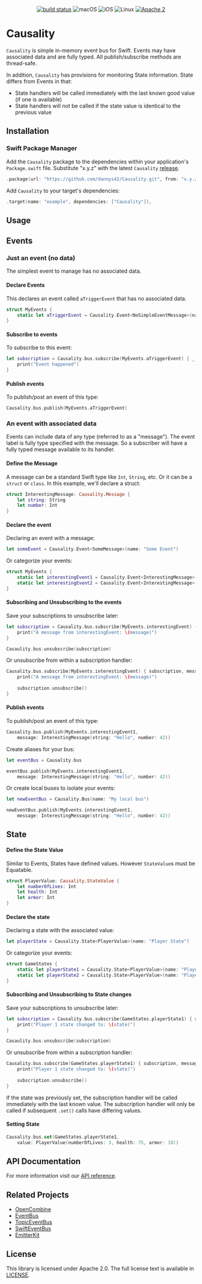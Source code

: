 <p align="center">
<a href="https://github.com/dannys42/Causality/actions?query=workflow%3ASwift"><img src="https://github.com/dannys42/Causality/workflows/Swift/badge.svg" alt="build status"></a>
<img src="https://img.shields.io/badge/os-macOS-green.svg?style=flat" alt="macOS">
<img src="https://img.shields.io/badge/os-iOS-green.svg?style=flat" alt="iOS">
<img src="https://img.shields.io/badge/os-linux-green.svg?style=flat" alt="Linux">
<a href="LICENSE"><img src="https://img.shields.io/badge/license-Apache2-blue.svg?style=flat" alt="Apache 2"></a>

</p>

# Causality
`Causality` is simple in-memory event bus for Swift.  Events may have associated data and are fully typed.  All publish/subscribe methods are thread-safe.

In addition, `Causality` has provisions for monitoring State information.  State differs from Events in that:

 - State handlers will be called immediately with the last known good value (if one is available)
 - State handlers will not be called if the state value is identical to the previous value

## Installation

### Swift Package Manager
Add the `Causality` package to the dependencies within your application's `Package.swift` file.  Substitute "x.y.z" with the latest `Causality` [release](https://github.com/dannys42/Causality/releases).

```swift
.package(url: "https://github.com/dannys42/Causality.git", from: "x.y.z")
```

Add `Causality` to your target's dependencies:

```swift
.target(name: "example", dependencies: ["Causality"]),
```

## Usage

## Events

### Just an event (no data)
The simplest event to manage has no associated data.

#### Declare Events

This declares an event called `aTriggerEvent` that has no associated data.

```swift
struct MyEvents {
    static let aTriggerEvent = Causality.Event<NoSimpleEventMessage>(name: "A Trigger")
}
```

#### Subscribe to events

To subscribe to this event:

```swift
let subscription = Causality.bus.subscribe(MyEvents.aTriggerEvent) { _ in
    print("Event happened")
}

```

#### Publish events

To publish/post an event of this type:

```swift
Causality.bus.publish(MyEvents.aTriggerEvent)
```

### An event with associated data

Events can include data of any type (referred to as a "message").  The event label is fully type specified with the message.  So a subscriber will have a fully typed message available to its handler.

#### Define the Message

A message can be a standard Swift type like `Int`, `String`, etc.  Or it can be a `struct` or `class`.  In this example, we'll declare a struct:

```swift
struct InterestingMessage: Causality.Message {
    let string: String
    let number: Int
}
```

#### Declare the event

Declaring an event with a message:

```swift
let someEvent = Causality.Event<SomeMessage>(name: "Some Event")
```

Or categorize your events:

```swift
struct MyEvents {
    static let interestingEvent1 = Causality.Event<InterestingMessage>(name: "An interesting Event 1")
    static let interestingEvent2 = Causality.Event<InterestingMessage>(name: "An interesting Event 2")
}
```

#### Subscribing and Unsubscribing to the events

Save your subscriptions to unsubscribe later:

```swift
let subscription = Causality.bus.subscribe(MyEvents.interestingEvent) { message in
    print("A message from interestingEvent: \(message)")
}

Casaulity.bus.unsubscribe(subscription)
```

Or unsubscribe from within a subscription handler:

```swift
Causality.bus.subscribe(MyEvents.interestingEvent) { subscription, message in
    print("A message from interestingEvent: \(message)")
    
    subscription.unsubscribe()
}
```


#### Publish events

To publish/post an event of this type:

```swift
Causality.bus.publish(MyEvents.interestingEvent1, 
    message: InterestingMessage(string: "Hello", number: 42))
```

Create aliases for your bus:

```swift
let eventBus = Causality.bus

eventBus.publish(MyEvents.interestingEvent1, 
    message: InterestingMessage(string: "Hello", number: 42))
```

Or create local buses to isolate your events:

```swift
let newEventBus = Causality.Bus(name: "My local bus")

newEventBus.publish(MyEvents.interestingEvent1, 
    message: InterestingMessage(string: "Hello", number: 42))
```



## State

#### Define the State Value

Similar to Events, States have defined values.  However `StateValue`s must be Equatable. 


```swift
struct PlayerValue: Causality.StateValue {
    let numberOfLives: Int
    let health: Int
    let armor: Int
}
```

#### Declare the state

Declaring a state with the associated value:

```swift
let playerState = Causality.State<PlayerValue>(name: "Player State")
```

Or categorize your events:

```swift
struct GameStates {
    static let playerState1 = Causality.State<PlayerValue>(name: "Player 1 State")
    static let playerState2 = Causality.State<PlayerValue>(name: "Player 2 State")
}
```

#### Subscribing and Unsubscribing to State changes

Save your subscriptions to unsubscribe later:

```swift
let subscription = Causality.bus.subscribe(GameStates.playerState1) { state in
    print("Player 1 state changed to: \(state)")
}

Casaulity.bus.unsubscribe(subscription)
```

Or unsubscribe from within a subscription handler:

```swift
Causality.bus.subscribe(GameStates.playerState1) { subscription, message in
    print("Player 1 state changed to: \(state)")
    
    subscription.unsubscribe()
}
```

If the state was previously set, the subscription handler will be called immediately with the last known value.  The subscription handler will only be called if subsequent `.set()` calls have differing values.


#### Setting State

```swift
Causality.bus.set(GameStates.playerState1, 
    value: PlayerValue(numberOfLives: 3, health: 75, armor: 10))
```


## API Documentation
For more information visit our [API reference](https://dannys42.github.io/Causality/).

## Related Projects
 - [OpenCombine](https://github.com/OpenCombine/OpenCombine)
 - [EventBus](https://github.com/regexident/EventBus)
 - [TopicEventBus](https://github.com/mcmatan/topicEventBus)
 - [SwiftEventBus](https://github.com/cesarferreira/SwiftEventBus)
 - [EmitterKit](https://github.com/aleclarson/emitter-kit)
 
## License
This library is licensed under Apache 2.0. The full license text is available in [LICENSE](LICENSE).
